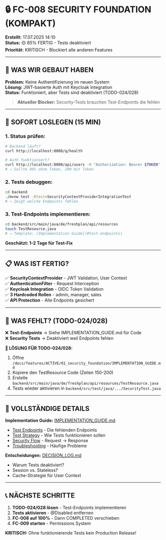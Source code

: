 # 🔒 FC-008 SECURITY FOUNDATION (KOMPAKT)

**Erstellt:** 17.07.2025 14:10  
**Status:** 🟡 85% FERTIG - Tests deaktiviert  
**Priorität:** KRITISCH - Blockiert alle anderen Features  

---

## 🧠 WAS WIR GEBAUT HABEN

**Problem:** Keine Authentifizierung im neuen System  
**Lösung:** JWT-basierte Auth mit Keycloak Integration  
**Status:** Funktioniert, aber Tests sind deaktiviert (TODO-024/028)  

> **Aktueller Blocker:** Security-Tests brauchen Test-Endpoints die fehlen

---

## 🚀 SOFORT LOSLEGEN (15 MIN)

### 1. **Status prüfen:**
```bash
# Backend läuft?
curl http://localhost:8080/q/health

# Auth funktioniert?
curl http://localhost:8080/api/users -H "Authorization: Bearer $TOKEN"
# → Sollte 401 ohne Token, 200 mit Token
```

### 2. **Tests debuggen:**
```bash
cd backend
./mvnw test -Dtest=SecurityContextProviderIntegrationTest
# → Zeigt welche Endpoints fehlen
```

### 3. **Test-Endpoints implementieren:**
```bash
cd backend/src/main/java/de/freshplan/api/resources
touch TestResource.java
# → Template: [Implementation Guide](#test-endpoints)
```

**Geschätzt: 1-2 Tage für Test-Fix**

---

## 📋 WAS IST FERTIG?

✅ **SecurityContextProvider** - JWT Validation, User Context  
✅ **AuthenticationFilter** - Request Interception  
✅ **Keycloak Integration** - OIDC Token Validation  
✅ **3 Hardcoded Rollen** - admin, manager, sales  
✅ **API Protection** - Alle Endpoints gesichert  

---

## 🚨 WAS FEHLT? (TODO-024/028)

❌ **Test-Endpoints** → Siehe IMPLEMENTATION_GUIDE.md für Code  
❌ **Security Tests** → Deaktiviert weil Endpoints fehlen  

**🔧 LÖSUNG FÜR TODO-024/028:**
1. Öffne `/docs/features/ACTIVE/01_security_foundation/IMPLEMENTATION_GUIDE.md`
2. Kopiere den TestResource Code (Zeilen 150-200)
3. Erstelle `backend/src/main/java/de/freshplan/api/resources/TestResource.java`
4. Tests wieder aktivieren in `backend/src/test/java/.../SecurityTest.java`  

---

## 🔗 VOLLSTÄNDIGE DETAILS

**Implementation Guide:** [IMPLEMENTATION_GUIDE.md](./IMPLEMENTATION_GUIDE.md)
- [Test Endpoints](#test-endpoints) - Die fehlenden Endpoints
- [Test Strategy](#test-strategy) - Wie Tests funktionieren sollen
- [Security Flow](#security-flow) - Request → Response
- [Troubleshooting](#troubleshooting) - Häufige Probleme

**Entscheidungen:** [DECISION_LOG.md](./DECISION_LOG.md)
- Warum Tests deaktiviert?
- Session vs. Stateless?
- Cache-Strategie für User Context

---

## 📞 NÄCHSTE SCHRITTE

1. **TODO-024/028 lösen** - Test-Endpoints implementieren
2. **Tests aktivieren** - @Disabled entfernen
3. **FC-008 auf 100%** - Dann COMPLETED verschieben
4. **FC-009 starten** - Permissions System

**KRITISCH:** Ohne funktionierende Tests kein Production Release!